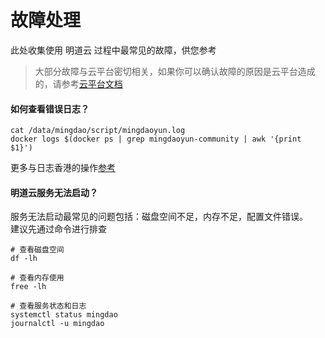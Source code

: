 # 故障处理

此处收集使用 明道云 过程中最常见的故障，供您参考

> 大部分故障与云平台密切相关，如果你可以确认故障的原因是云平台造成的，请参考[云平台文档](https://support.websoft9.com/docs/faq/zh/tech-instance.html)

#### 如何查看错误日志？

```
cat /data/mingdao/script/mingdaoyun.log
docker logs $(docker ps | grep mingdaoyun-community | awk '{print $1}')
```

更多与日志香港的操作[参考](https://docs.pd.mingdao.com/deployment/docker-compose/command.html#日志)

#### 明道云服务无法启动？

服务无法启动最常见的问题包括：磁盘空间不足，内存不足，配置文件错误。  
建议先通过命令进行排查  

```shell
# 查看磁盘空间
df -lh

# 查看内存使用
free -lh

# 查看服务状态和日志
systemctl status mingdao
journalctl -u mingdao
```